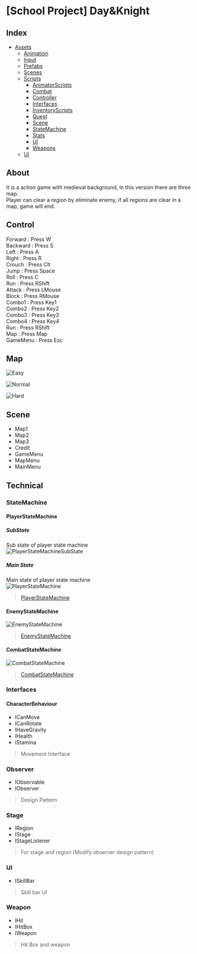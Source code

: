 # [School Project] Day&Knight

## Index
* [Assets](https://github.com/UncleThree0402/DayAndKnight/tree/master/Assets)
    * [Animation](https://github.com/UncleThree0402/DayAndKnight/tree/master/Assets/Animation)
    * [Input](https://github.com/UncleThree0402/DayAndKnight/tree/master/Assets/Input)
    * [Prefabs](https://github.com/UncleThree0402/DayAndKnight/tree/master/Assets/Prefabs)
    * [Scenes](https://github.com/UncleThree0402/DayAndKnight/tree/master/Assets/Scenes)
    * [Scripts](https://github.com/UncleThree0402/DayAndKnight/tree/master/Assets/Scripts)
      * [AnimatorScripts](https://github.com/UncleThree0402/DayAndKnight/tree/master/Assets/Scripts/AnimatorScripts)
      * [Combat](https://github.com/UncleThree0402/DayAndKnight/tree/master/Assets/Scripts/Combat)
      * [Controller](https://github.com/UncleThree0402/DayAndKnight/tree/master/Assets/Scripts/Controller)
      * [Interfaces](https://github.com/UncleThree0402/DayAndKnight/tree/master/Assets/Scripts/Interfaces)
      * [InventoryScripts](https://github.com/UncleThree0402/DayAndKnight/tree/master/Assets/Scripts/InventoryScripts)
      * [Quest](https://github.com/UncleThree0402/DayAndKnight/tree/master/Assets/Scripts/Quest)
      * [Scene](https://github.com/UncleThree0402/DayAndKnight/tree/master/Assets/Scripts/Scene)
      * [StateMachine](https://github.com/UncleThree0402/DayAndKnight/tree/master/Assets/Scripts/StateMachine)
      * [Stats](https://github.com/UncleThree0402/DayAndKnight/tree/master/Assets/Scripts/Stats)
      * [UI](https://github.com/UncleThree0402/DayAndKnight/tree/master/Assets/Scripts/UI)
      * [Weapons](https://github.com/UncleThree0402/DayAndKnight/tree/master/Assets/Scripts/Weapons)
    * [UI](https://github.com/UncleThree0402/DayAndKnight/tree/master/Assets/UI)
  
## About
It is a action game with medieval background, in this version there are three map. <br>
Player can clear a region by eliminate enemy, if all regions are clear in a map, game will end.

## Control
Forward : Press W <br>
Backward : Press S <br>
Left : Press A <br>
Right : Press R <br>
Crouch : Press Clt <br>
Jump : Press Space <br>
Roll : Press C <br>
Run : Press RShift <br>
Attack : Press LMouse <br>
Block : Press RMouse <br>
Combo1 : Press Key1 <br>
Combo2 : Press Key2 <br>
Combo3 : Press Key3 <br>
Combo4 : Press Key4 <br>
Run : Press RShift <br>
Map : Press Map <br>
GameMenu : Press Esc <br>

## Map
![Easy](https://github.com/UncleThree0402/DayAndKnight/blob/master/Assets/UI/MapImage/mapEasy.png)

![Normal](https://github.com/UncleThree0402/DayAndKnight/blob/master/Assets/UI/MapImage/mapMedium.png)

![Hard](https://github.com/UncleThree0402/DayAndKnight/blob/master/Assets/UI/MapImage/mapHard.png)

## Scene
* Map1
* Map2
* Map3
* Credit
* GameMenu
* MapMenu
* MainMenu

## Technical

### StateMachine

#### PlayerStateMachine

##### SubState
Sub state of player state machine<br>
![PlayerStateMachineSubState](https://github.com/UncleThree0402/DayAndKnight/blob/master/Photo/PlayerStateMachineSubState.png)

##### Main State
Main state of player state machine<br>
![PlayerStateMachine](https://github.com/UncleThree0402/DayAndKnight/blob/master/Photo/PlayerStateMachine.png)

> [PlayerStateMachine](https://github.com/UncleThree0402/DayAndKnight/tree/master/Assets/Scripts/StateMachine/PlayerStateMachineScripts)

#### EnemyStateMachine
![EnemyStateMachine](https://github.com/UncleThree0402/DayAndKnight/blob/master/Photo/EnemyStateMachine.png)

> [EnemyStateMachine](https://github.com/UncleThree0402/DayAndKnight/tree/master/Assets/Scripts/StateMachine/EnemyStateMachineScripts)

#### CombatStateMachine
![CombatStateMachine](https://github.com/UncleThree0402/DayAndKnight/blob/master/Photo/CombatStateMachine.png)

> [CombatStateMachine](https://github.com/UncleThree0402/DayAndKnight/tree/master/Assets/Scripts/StateMachine/CombatStateMachineScripts)

### Interfaces

#### CharacterBehaviour
* ICanMove
* ICanRotate
* IHaveGravity
* IHealth
* IStamina
> Movement Interface

### Observer
* IObservable
* IObserver
> Design Pattern

### Stage
* IRegion
* IStage
* IStageListener
> For stage and region (Modify observer design pattern)

### UI
* ISkillBar
> Skill bar UI

### Weapon
* IHit
* IHitBox
* IWeapon
> Hit Box and weapon